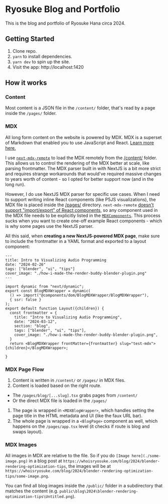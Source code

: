 # Ryosuke Blog and Portfolio

This is the blog and portfolio of Ryosuke Hana circa 2024.

## Getting Started

1. Clone repo.
1. `yarn` to install dependencies.
1. `yarn dev` to spin up the site.
1. Visit the app: http://localhost:1420

## How it works

### Content

Most content is a JSON file in the `/content/` folder, that's read by a page inside the `/pages/` folder.

### MDX

All long form content on the website is powered by MDX. MDX is a superset of Markdown that enabled you to use JavaScript and React. [Learn more here.](https://mdxjs.com/)

I use [`next-mdx-remote`](https://github.com/hashicorp/next-mdx-remote) to load the MDX remotely from the [/content/](/content/) folder. This allows us to control the rendering of the MDX better at scale, like parsing frontmatter. The MDX parser built in with NextJS is a bit more strict and requires strange workarounds that would've required massive changes to years worth of content - so I opted for better support now (and in the long run).

However, I do use NextJS MDX parser for specific use cases. When I need to support writing inline React components (like P5JS visualizations), the MDX file is placed inside the [/pages/](/pages/) directory. `next-mdx-remote` [doesn't support "import/export" of React components](https://github.com/hashicorp/next-mdx-remote?tab=readme-ov-file#import--export), so any component used in the MDX file needs to be explicitly listed in the [`MDXComponents`](/components/dom/MDXComponents/MDXComponents.tsx). This process sucks when you want to create one-off example React components - which is why some pages use the NextJS parser.

All this said, when **creating a new NextJS-powered MDX page**, make sure to include the frontmatter in a YAML format and exported to a layout component:

```mdx
---
title: Intro to Visualizing Audio Programming
date: "2024-02-26"
tags: ["blender", "ui", "tips"]
cover_image: "./how-i-made-the-render-buddy-blender-plugin.png"
---

import dynamic from "next/dynamic";
export const BlogMDXWrapper = dynamic(
  () => import("@components/dom/BlogMDXWrapper/BlogMDXWrapper"),
  { ssr: false }
);
export default function Layout({children}) {
  const frontmatter = {
    title: "Intro to Visualizing Audio Programming",
    date: "2024-03-12",
    section: "blog",
    tags: ["blender", "ui", "tips"],
    cover_image: "./how-i-made-the-render-buddy-blender-plugin.png",
  }
  return <BlogMDXWrapper frontMatter={frontmatter} slug="test-mdx">{children}</BlogMDXWrapper>;

}
```

### MDX Page Flow

1. Content is written in `/content/` or `/pages/` in MDX files.
1. Content is loaded based on the right route.

- The `/pages/blog/[...slug].tsx` grabs pages from `/content/`
- Or the direct MDX file is loaded in the `/pages/`

1. The page is wrapped in `<MDXBlogWrapper>`, which handles setting the page title in the HTML metadata and UI (like the faux URL bar).
1. The whole page is wrapped in a `<BlogPage>` component as well, which happens on the `/pages/app.tsx` level (it checks if route is blog and swaps layout).

### MDX Images

All images in MDX are relative to the file. So if you do `[Image here](./some-image.png)` in a blog post at `https://whoisryosuke.com/blog/2024/blender-rendering-optimization-tips`, the images will be at `https://whoisryosuke.com/blog/2024/blender-rendering-optimization-tips/some-image.png`.

You can find all blog images inside the `/public/` folder in a subdirectory that matches the content (e.g. `public\blog\2024\blender-rendering-optimization-tips\Untitled.png`).
